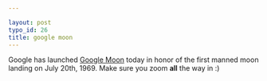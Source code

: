 ```yaml
---

layout: post
typo_id: 26
title: google moon
---
```

Google has launched [Google Moon](http://moon.google.com) today in honor
of the first manned moon landing on July 20th, 1969. Make sure you zoom
**all** the way in :)
